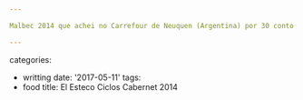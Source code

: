 ```yaml
---

Malbec 2014 que achei no Carrefour de Neuquen (Argentina) por 30 conto e estava amargo demais. Deixei na geladeira e depois de um tempo ficou bacananinha, adstringentes e com frutas negras, alguma textura, apesar de ainda nada demais para um Malbec envelhecido em supermercado.

---
```

categories:
- writting
date: '2017-05-11'
tags:
- food
title: El Esteco Ciclos Cabernet 2014
